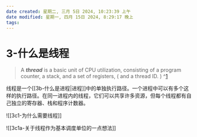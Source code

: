 ```yaml
---
date created: 星期二, 三月 5日 2024, 10:23:39 上午
date modified: 星期一, 四月 15日 2024, 8:29:17 晚上
tags: 
---
```


# 3-什么是线程

> A _**thread**_ is a basic unit of CPU utilization, consisting of a program counter, a stack, and a set of registers, ( and a thread ID. ) ^[1]

线程是一个[[3b-什么是进程|进程]]中的单独执行路径。一个进程中可以有多个这样的执行路径。在同一进程内的线程，它们可以共享许多资源，但每个线程都有自己独立的寄存器、栈和程序计数器。

![[3c1-为什么需要线程]]

![[3c1a-关于线程作为基本调度单位的一点想法]]

[1]:https://www.cs.uic.edu/~jbell/CourseNotes/OperatingSystems/4_Threads.html#:~:text=Threads%20are%20very%20useful%20in,tasks%20to%20proceed%20without%20blocking.